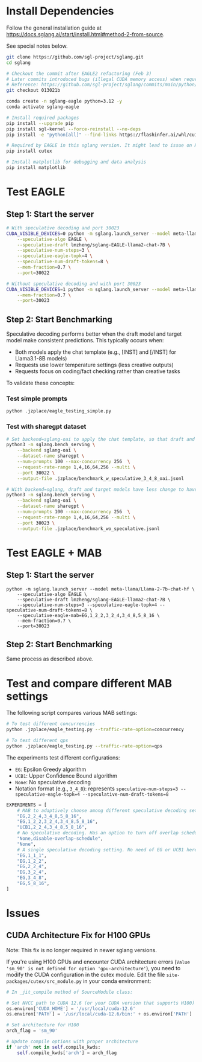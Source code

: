 # Install Dependencies
Follow the general installation guide at https://docs.sglang.ai/start/install.html#method-2-from-source.

See special notes below.
```bash
git clone https://github.com/sgl-project/sglang.git
cd sglang

# Checkout the commit after EAGLE2 refactoring (Feb 3)
# Later commits introduced bugs (illegal CUDA memory access) when request concurrency is high.
# Reference: https://github.com/sgl-project/sglang/commits/main/python/sglang/srt/speculative/eagle_worker.py
git checkout 013021b 

conda create -n sglang-eagle python=3.12 -y
conda activate sglang-eagle

# Install required packages
pip install --upgrade pip
pip install sgl-kernel --force-reinstall --no-deps
pip install -e "python[all]" --find-links https://flashinfer.ai/whl/cu124/torch2.4/flashinfer/

# Required by EAGLE in this sglang version. It might lead to issue on H100 (`Value 'sm_90' is not defined for option 'gpu-architecture'`). See the section of "Issue" for a fix below.
pip install cutex

# Install matplotlib for debugging and data analysis
pip install matplotlib
```

# Test EAGLE

## Step 1: Start the server

```bash
# With speculative decoding and port 30023
CUDA_VISIBLE_DEVICES=0 python -m sglang.launch_server --model meta-llama/Llama-2-7b-chat-hf \
    --speculative-algo EAGLE \
    --speculative-draft lmzheng/sglang-EAGLE-llama2-chat-7B \
    --speculative-num-steps=3 \
    --speculative-eagle-topk=4 \
    --speculative-num-draft-tokens=8 \
    --mem-fraction=0.7 \
    --port=30022

# Without speculative decoding and with port 30023
CUDA_VISIBLE_DEVICES=1 python -m sglang.launch_server --model meta-llama/Llama-2-7b-chat-hf \
    --mem-fraction=0.7 \
    --port=30023
```

## Step 2: Start Benchmarking

Speculative decoding performs better when the draft model and target model make consistent predictions. This typically occurs when:
- Both models apply the chat template (e.g., [INST] and [/INST] for Llama3.1-8B models)
- Requests use lower temperature settings (less creative outputs)
- Requests focus on coding/fact checking rather than creative tasks

To validate these concepts:
### Test simple prompts
```bash
python .jzplace/eagle_testing_simple.py
```

### Test with sharegpt dataset
```bash
# Set backend=sglang-oai to apply the chat template, so that draft and target can produce good and consistent results, because draft model is trained this way
python3 -m sglang.bench_serving \
    --backend sglang-oai \
    --dataset-name sharegpt \
    --num-prompts 100 --max-concurrency 256  \
    --request-rate-range 1,4,16,64,256 --multi \
    --port 30022 \
    --output-file .jzplace/benchmark_w_speculative_3_4_8_oai.jsonl

# With backend=sglang, draft and target models have less change to have consistent predictions
python3 -m sglang.bench_serving \
    --backend sglang-oai \
    --dataset-name sharegpt \
    --num-prompts 100 --max-concurrency 256  \
    --request-rate-range 1,4,16,64,256 --multi \
    --port 30023 \
    --output-file .jzplace/benchmark_wo_speculative.jsonl
```

# Test EAGLE + MAB
## Step 1: Start the server
```
python -m sglang.launch_server --model meta-llama/Llama-2-7b-chat-hf \
    --speculative-algo EAGLE \
    --speculative-draft lmzheng/sglang-EAGLE-llama2-chat-7B \
    --speculative-num-steps=3 --speculative-eagle-topk=4 --speculative-num-draft-tokens=8 \
    --speculative-eagle-mab=EG,1_2_2,3_2_4,3_4_8,5_8_16 \
    --mem-fraction=0.7 \
    --port=30023
```
## Step 2: Start Benchmarking
Same process as described above.

# Test and compare different MAB settings
The following script compares various MAB settings:

```bash
# To test different concurrencies
python .jzplace/eagle_testing.py --traffic-rate-option=concurrency

# To test different qps
python .jzplace/eagle_testing.py --traffic-rate-option=qps
```

The experiments test different configurations:
- `EG`: Epsilon Greedy algorithm
- `UCB1`: Upper Confidence Bound algorithm
- `None`: No speculative decoding
- Notation format (e.g., `3_4_8`): represents `speculative-num-steps=3 --speculative-eagle-topk=4 --speculative-num-draft-tokens=8`

```python
EXPERIMENTS = [
    # MAB to adaptively choose among different speculative decoding settings 
    "EG,2_2_4,3_4_8,5_8_16",
    "EG,1_2_2,3_2_4,3_4_8,5_8_16",
    "UCB1,2_2_4,3_4_8,5_8_16",
    # No speculative decoding. Has an option to turn off overlap scheduling
    "None,disable-overlap-schedule",
    "None",
    # A single speculative decoding setting. No need of EG or UCB1 here. EG is just a placeholder in notation.
    "EG,1_1_1",
    "EG,1_2_2",
    "EG,2_2_4",
    "EG,3_2_4",
    "EG,3_4_8",
    "EG,5_8_16",
]
```

# Issues
## CUDA Architecture Fix for H100 GPUs
Note: This fix is no longer required in newer sglang versions.

If you're using H100 GPUs and encounter CUDA architecture errors (`Value 'sm_90' is not defined for option 'gpu-architecture'`), you need to modify the CUDA configuration in the cutex module. Edit the file `site-packages/cutex/src_module.py` in your conda environment:

```python
# In _jit_compile method of SourceModule class:

# Set NVCC path to CUDA 12.6 (or your CUDA version that supports H100)
os.environ['CUDA_HOME'] = '/usr/local/cuda-12.6'
os.environ['PATH'] = '/usr/local/cuda-12.6/bin:' + os.environ['PATH']

# Set architecture for H100
arch_flag = 'sm_90'

# Update compile options with proper architecture
if 'arch' not in self.compile_kwds:
    self.compile_kwds['arch'] = arch_flag
```